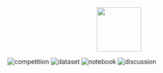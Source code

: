 <div id="header" align="center">
  <img src="https://media.giphy.com/media/zOvBKUUEERdNm/giphy.gif" width="100"/>
</div>

![competition](https://road-to-kaggle-grandmaster.vercel.app/api/badges/edrickkesuma/competition/light)
![dataset](https://road-to-kaggle-grandmaster.vercel.app/api/badges/edrickkesuma/dataset/light)
![notebook](https://road-to-kaggle-grandmaster.vercel.app/api/badges/edrickkesuma/notebook/light)
![discussion](https://road-to-kaggle-grandmaster.vercel.app/api/badges/edrickkesuma/discussion/light)

<!--
**IceFrog-sama/IceFrog-sama** is a ✨ _special_ ✨ repository because its `README.md` (this file) appears on your GitHub profile.

Here are some ideas to get you started:

- 🔭 I’m currently working on ...
- 🌱 I’m currently learning ...
- 👯 I’m looking to collaborate on ...
- 🤔 I’m looking for help with ...
- 💬 Ask me about ...
- 📫 How to reach me: ...
- 😄 Pronouns: ...
- ⚡ Fun fact: ...
-->
